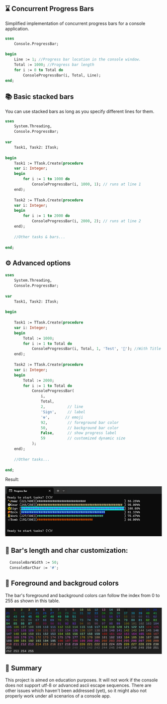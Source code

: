## ⌛ Concurrent Progress Bars 

Simplified implementation of concurrent progress bars for a console application.

``` pascal
uses
    Console.ProgressBar;

begin
    Line := 1; //Progress bar location in the console window. 
    Total := 1000; //Progress bar length
    for i := 0 to Total do
        ConsoleProgressBar(i, Total, Line);
end;
```

## 📚 Basic stacked bars
You can use stacked bars as long as you specify different lines for them.
``` pascal
uses
    System.Threading,
    Console.ProgressBar;

var
    Task1, Task2: ITask;

begin
    Task1 := TTask.Create(procedure 
    var i: Integer;
    begin
        for i := 1 to 1000 do
            ConsoleProgressBar(i, 1000, 1); // runs at line 1
    end);

    Task2 := TTask.Create(procedure 
    var i: Integer;
    begin
        for i := 1 to 2000 do
            ConsoleProgressBar(i, 2000, 2); // runs at line 2
    end);

    //Other tasks & bars...

end;
```
## ⚙ Advanced options

``` pascal
uses
    System.Threading,
    Console.ProgressBar;

var
    Task1, Task2: ITask;

begin

    Task1 := TTask.Create(procedure 
    var i: Integer;
    begin
        Total := 1000;
        for i := 1 to Total do
            ConsoleProgressBar(i, Total, 1, 'Test', '🔨'); //With Title and Emoji
    end);

    Task2 := TTask.Create(procedure 
    var i: Integer;
    begin
        Total := 2000;
        for i := 1 to Total do
            ConsoleProgressBar(
                i,     
                Total, 
                2,          // line
                'Sign',     // label
                '☢',       // emoji
                92,         // foreground bar color
                50,         // background bar color
                False,      // show progress label
                59          // customized dynamic size
            );
    end);

    //Other tasks...

end;
```

Result:

![alt text](assets/image.png)

## 📏 Bar's length and char customization:

``` pascal
  ConsoleBarWidth := 50;
  ConsoleBarChar := '#';
```

## 🎨 Foreground and backgroud colors
The bar's foreground and background colors can follow the index from 0 to 255 as shown in this table.

![alt text](assets/color-codes.png)

## 📌 Summary
This project is aimed on education purposes. It will not work if the console does not support utf-8 or advanced ascii escape sequences. There are other issues which haven't been addressed (yet), so it might also not properly work under all scenarios of a console app.<br>


